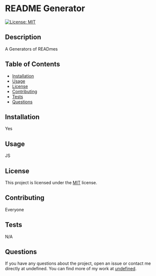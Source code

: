 # README Generator

[![License: MIT](https://img.shields.io/badge/License-MIT-yellow.svg)](https://opensource.org/licenses/MIT)

## Description

A Generators of READmes

## Table of Contents

- [Installation](#installation)
- [Usage](#usage)
- [License](#license)
- [Contributing](#contributing)
- [Tests](#tests)
- [Questions](#questions)

## Installation

Yes

## Usage

JS

## License

This project is licensed under the [MIT](https://opensource.org/licenses/MIT) license.

## Contributing

Everyone

## Tests

N/A

## Questions

If you have any questions about the project, open an issue or contact me directly at undefined. You can find more of my work at [undefined](https://github.com/undefined).
